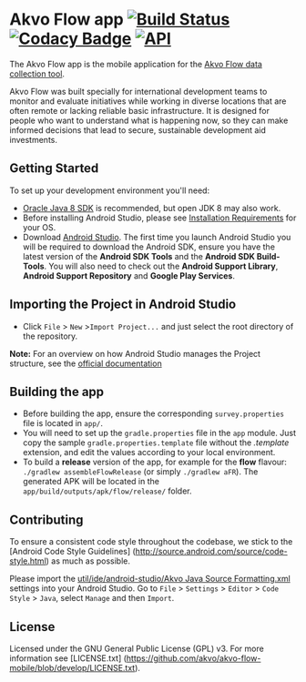 # Akvo Flow app [![Build Status](https://travis-ci.org/akvo/akvo-flow-mobile.svg?branch=develop)](https://travis-ci.org/akvo/akvo-flow-mobile) [![Codacy Badge](https://api.codacy.com/project/badge/Grade/4734a039c271422599b8592b5af4be1e)](https://app.codacy.com/app/akvo/akvo-flow-mobile?utm_source=github.com&utm_medium=referral&utm_content=akvo/akvo-flow-mobile&utm_campaign=badger) [![API](https://img.shields.io/badge/API-15%2B-brightgreen.svg?style=flat)](https://android-arsenal.com/api?level=15)
The Akvo Flow app is the mobile application for the [Akvo Flow data collection tool](https://github.com/akvo/akvo-flow).

Akvo Flow was built specially for international development teams to monitor and evaluate initiatives while working in diverse locations that are often remote or lacking reliable basic infrastructure. It is designed for people who want to understand what is happening now, so they can make informed decisions that lead to secure, sustainable development aid investments.

## Getting Started

To set up your development environment you'll need:

* [Oracle Java 8 SDK](http://www.oracle.com/technetwork/java/javase/downloads/jdk8-downloads-2133151.html) is recommended, but open JDK 8 may also work.
* Before installing Android Studio, please see [Installation Requirements](https://developer.android.com/studio/install.html) for your OS.
* Download [Android Studio](http://developer.android.com/sdk/index.html). The first time you launch Android Studio you will be required to download the Android SDK, ensure you have the latest version of the **Android SDK Tools** and the **Android SDK Build-Tools**. You will also need to check out the **Android Support Library**, **Android Support Repository** and **Google Play Services**.

## Importing the Project in Android Studio

* Click `File` > `New` >`Import Project...` and just select the root directory of the repository.

**Note:** For an overview on how Android Studio manages the Project structure, see the [official documentation](https://developer.android.com/studio/intro/index.html)

## Building the app

* Before building the app, ensure the corresponding `survey.properties` file is located in `app/`.
* You will need to set up the `gradle.properties` file in the `app` module. Just copy the sample `gradle.properties.template` file without the *.template* extension, and edit the values according to your local environment.
* To build a **release** version of the app, for example for the **flow** flavour: `./gradlew assembleFlowRelease` (or simply `./gradlew aFR`). The generated APK will be located in the `app/build/outputs/apk/flow/release/` folder.

## Contributing

To ensure a consistent code style throughout the codebase, we stick to the [Android Code Style Guidelines]
(http://source.android.com/source/code-style.html) as much as possible.

Please import the [util/ide/android-studio/Akvo Java Source Formatting.xml](https://github.com/akvo/akvo-flow-mobile/blob/issue/607-update-readme/util/ide/android-studio/Akvo%20Java%20Source%20Formatting.xml) settings into your Android Studio. Go to `File` > `Settings` > `Editor` > `Code Style` > `Java`, select `Manage` and then `Import`.

## License

Licensed under the GNU General Public License (GPL) v3.
For more information see [LICENSE.txt] (https://github.com/akvo/akvo-flow-mobile/blob/develop/LICENSE.txt).
